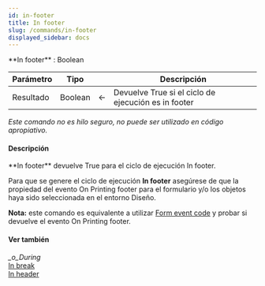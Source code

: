 ```yaml
---
id: in-footer
title: In footer
slug: /commands/in-footer
displayed_sidebar: docs
---
```


<!--REF #_command_.In footer.Syntax-->**In footer**  : Boolean<!-- END REF-->
<!--REF #_command_.In footer.Params-->
| Parámetro | Tipo |  | Descripción |
| --- | --- | --- | --- |
| Resultado | Boolean | &#8592; | Devuelve True si el ciclo de ejecución es in footer |

<!-- END REF-->

*Este comando no es hilo seguro, no puede ser utilizado en código apropiativo.*


#### Descripción 

<!--REF #_command_.In footer.Summary-->**In footer** devuelve True para el ciclo de ejecución In footer.<!-- END REF-->

Para que se genere el ciclo de ejecución **In footer** asegúrese de que la propiedad del evento On Printing footer para el formulario y/o los objetos haya sido seleccionada en el entorno Diseño.

**Nota:** este comando es equivalente a utilizar [Form event code](../commands/form-event-code.md) y probar si devuelve el evento On Printing footer.

#### Ver también 

*\_o\_During*  
[In break](in-break.md)  
[In header](in-header.md)  